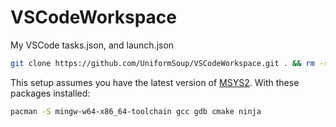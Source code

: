 # VSCodeWorkspace
My VSCode tasks.json, and launch.json

```bash
git clone https://github.com/UniformSoup/VSCodeWorkspace.git . && rm -rf .git LICENSE README.md
```

This setup assumes you have the latest version of [MSYS2](https://msys2.org/#installation).
With these packages installed:
```bash
pacman -S mingw-w64-x86_64-toolchain gcc gdb cmake ninja
```
